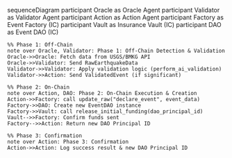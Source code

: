 sequenceDiagram
    participant Oracle as <i class='fas fa-satellite-dish'></i> Oracle Agent
    participant Validator as <i class='fas fa-brain'></i> Validator Agent
    participant Action as <i class='fas fa-key'></i> Action Agent
    participant Factory as <i class='fa fa-industry'></i> Event Factory (IC)
    participant Vault as <i class='fa fa-university'></i> Insurance Vault (IC)
    participant DAO as <i class='fa fa-users'></i> Event DAO (IC)

    %% Phase 1: Off-Chain
    note over Oracle, Validator: Phase 1: Off-Chain Detection & Validation
    Oracle->>Oracle: Fetch data from USGS/BMKG API
    Oracle->>Validator: Send RawEarthquakeData
    Validator->>Validator: Apply validation logic (perform_ai_validation)
    Validator->>Action: Send ValidatedEvent (if significant)

    %% Phase 2: On-Chain
    note over Action, DAO: Phase 2: On-Chain Execution & Creation
    Action->>Factory: call update_raw("declare_event", event_data)
    Factory->>DAO: Create new EventDAO instance
    Factory->>Vault: call release_initial_funding(dao_principal_id)
    Vault-->>Factory: Confirm funds sent
    Factory-->>Action: Return new DAO Principal ID

    %% Phase 3: Confirmation
    note over Action: Phase 3: Confirmation
    Action->>Action: Log success result & new DAO Principal ID
